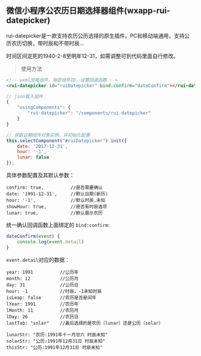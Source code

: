 ## 微信小程序公农历日期选择器组件(wxapp-rui-datepicker)

rui-datepicker是一款支持农历公历选择的原生插件。PC和移动端通用，支持公历农历切换，带时辰和不带时辰...

时间区间定死的1940-2-8至明年12-31，如需调整可到代码里面自行修改。


> 使用方法
```html
<!-- wxml加载组件，指定组件ID，设置回调函数 -->
<rui-datepicker id="ruiDatepicker" bind:confirm="dateConfirm"></rui-datepicker>
```

```js
// json载入组件
{
    "usingComponents": {
        "rui-datepicker": "/components/rui-datepicker"
    }
}
```

```js
// 获取日期组件对象实例，并初始化配置
this.selectComponent("#ruiDatepicker").init({
    date: '2017-12-31',
    hour: '-1',
    lunar: false
});
```

具体参数配置及其默认参数：

```
confirm: true,          //是否需要确认
date: '1991-12-31',     //默认日期(新历)
hour: '-1',             //默认时辰,未知
showHour: true,         //是否有时辰选项
lunar: true,            //默认展示农历
```

统一确认回调函数上面绑定的 `bind:confirm`:

```js
dateConfirm(event) {
    console.log(event.detail)
}
```
`event.detail`对应的数据：

```
year: 1991          //公历年 
month: 12           //公历月 
day: 31             //公历日
hour: -1            //时辰，-1未知时辰
isLeap: false       //农历是否是闰年
lYear: 1991         //农历年
lMonth: 11          //农历月
lDay: 26            //农历日
lastTab: "solar"    //最后选择的是农历（lunar）还是公历（solar）

lunarStr: "农历:1991年十一月廿六 时辰未知"
solarStr: "公历:1991年12月31日 时辰未知"
thisStr: "公历:1991年12月31日 时辰未知"

```










